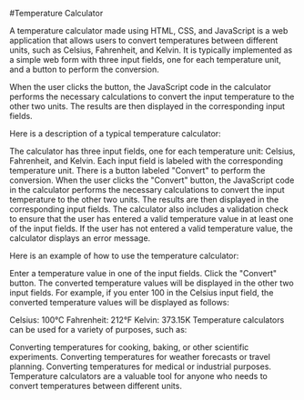 #Temperature Calculator

A temperature calculator made using HTML, CSS, and JavaScript is a web application that allows users to convert temperatures between different units, such as Celsius, Fahrenheit, and Kelvin. It is typically implemented as a simple web form with three input fields, one for each temperature unit, and a button to perform the conversion.

When the user clicks the button, the JavaScript code in the calculator performs the necessary calculations to convert the input temperature to the other two units. The results are then displayed in the corresponding input fields.

Here is a description of a typical temperature calculator:

The calculator has three input fields, one for each temperature unit: Celsius, Fahrenheit, and Kelvin.
Each input field is labeled with the corresponding temperature unit.
There is a button labeled "Convert" to perform the conversion.
When the user clicks the "Convert" button, the JavaScript code in the calculator performs the necessary calculations to convert the input temperature to the other two units.
The results are then displayed in the corresponding input fields.
The calculator also includes a validation check to ensure that the user has entered a valid temperature value in at least one of the input fields. If the user has not entered a valid temperature value, the calculator displays an error message.

Here is an example of how to use the temperature calculator:

Enter a temperature value in one of the input fields.
Click the "Convert" button.
The converted temperature values will be displayed in the other two input fields.
For example, if you enter 100 in the Celsius input field, the converted temperature values will be displayed as follows:

Celsius: 100°C
Fahrenheit: 212°F
Kelvin: 373.15K
Temperature calculators can be used for a variety of purposes, such as:

Converting temperatures for cooking, baking, or other scientific experiments.
Converting temperatures for weather forecasts or travel planning.
Converting temperatures for medical or industrial purposes.
Temperature calculators are a valuable tool for anyone who needs to convert temperatures between different units.

